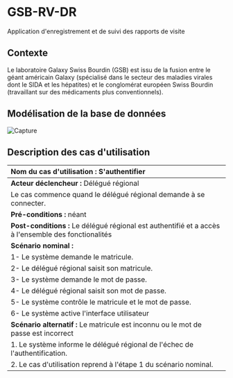 # GSB-RV-DR
Application d'enregistrement et de suivi des rapports de visite
## Contexte
Le laboratoire Galaxy Swiss Bourdin (GSB) est issu de la fusion entre le géant américain Galaxy (spécialisé dans le secteur des maladies virales dont le SIDA et les hépatites) et le conglomérat européen Swiss Bourdin (travaillant sur des médicaments plus conventionnels).
## Modélisation de la base de données
![Capture](https://user-images.githubusercontent.com/85114414/162581569-592f4144-f56d-4862-a1bc-10cb4aef8f68.PNG)
## Description des cas d'utilisation
| **Nom du cas d'utilisation :** S'authentifier |
|:----------|
| **Acteur déclencheur :** Délégué régional |
| Le cas commence quand le délégué régional demande à se connecter. |
| **Pré-conditions :** néant |
| **Post-conditions :** Le délégué régional est authentifié et a accès à l'ensemble des fonctionalités |
| **Scénario nominal :** |
| 1- Le système demande le matricule. |
| 2- Le délégué régional saisit son matricule. |
| 3- Le système demande le mot de passe. |
| 4- Le délégué régional saisit son mot de passe. |
| 5- Le système contrôle le matricule et le mot de passe. |
| 6- Le système active l'interface utilisateur |
| **Scénario alternatif :** Le matricule est inconnu ou le mot de passe est incorrect |
| 1. Le système informe le délégué régional de l'échec de l'authentification. |
| 2. Le cas d'utilisation reprend à l'étape 1 du scénario nominal. |
